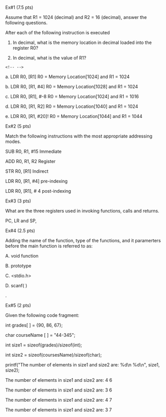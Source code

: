 Ex#1 (7.5 pts)

Assume that R1 = 1024 (decimal) and R2 = 16 (decimal), answer the following questions.

After each of the following instruction is executed

1.  In decimal, what is the memory location in decimal loaded into the register R0?

2.  In decimal, what is the value of R1?

```{=html}
<!-- -->
```
a.  LDR R0, \[R1\] R0 = Memory Location\[1024\] and R1 = 1024

b.  LDR R0, \[R1, \#4\] R0 = Memory Location\[1028\] and R1 = 1024

c.  LDR R0, \[R1\], \#-8 R0 = Memory Location\[1024\] and R1 = 1016

d.  LDR R0, \[R1, R2\] R0 = Memory Location\[1040\] and R1 = 1024

e.  LDR R0, \[R1, \#20\]! R0 = Memory Location\[1044\] and R1 = 1044

Ex#2 (5 pts)

Match the following instructions with the most appropriate addressing modes.

SUB R0, R1, \#15 Immediate

ADD R0, R1, R2 Register

STR R0, \[R1\] Indirect

LDR R0, \[R1, \#4\] pre-indexing

LDR R0, \[R1\], \# 4 post-indexing

Ex#3 (3 pts)

What are the three registers used in invoking functions, calls and returns.

PC, LR and SP,

Ex#4 (2.5 pts)

Adding the name of the function, type of the functions, and it paramerters before the main function is referred to as:

A.  void function

B.  prototype

C.  \<stdio.h>

D.  scanf( )

.

Ex#5 (2 pts)

Given the following code fragment:

int grades\[ \] = {90, 86, 67};

char courseName \[ \] = "44-345";

int size1 = sizeof(grades)/sizeof(int);

int size2 = sizeof(coursesName)/sizeof(char);

printf(\"The number of elements in size1 and size2 are: %d\\n %d\\n\", size1, size2);

The number of elements in size1 and size2 are: 4 6

The number of elements in size1 and size2 are: 3 6

The number of elements in size1 and size2 are: 4 7

The number of elements in size1 and size2 are: 3 7
